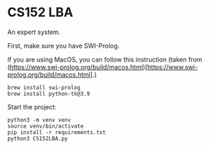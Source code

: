 # CS152 LBA

An expert system.

First, make sure you have SWI-Prolog.

If you are using MacOS, you can follow this instruction (taken from (https://www.swi-prolog.org/build/macos.html)[https://www.swi-prolog.org/build/macos.html].)
```
brew install swi-prolog
brew install python-tk@3.9
```

Start the project:
```
python3 -m venv venv
source venv/bin/activate
pip install -r requirements.txt
python3 CS152LBA.py
```

